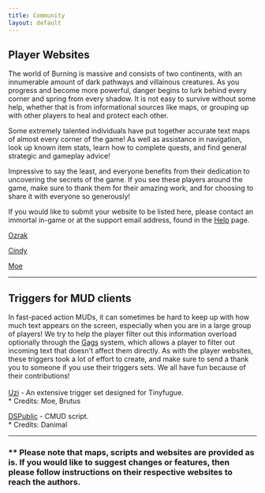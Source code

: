 ```yaml
---
title: Community
layout: default
---
```

## Player Websites
The world of Burning is massive and consists of two continents, with an innumerable amount of dark pathways and villainous creatures. As you progress and become more powerful, danger begins to lurk behind every corner and spring from every shadow. It is not easy to survive without some help, whether that is from informational sources like maps, or grouping up with other players to heal and protect each other.

Some extremely talented individuals have put together accurate text maps of almost every corner of the game! As well as assistance in navigation, look up known item stats, learn how to complete quests, and find general strategic and gameplay advice!

Impressive to say the least, and everyone benefits from their dedication to uncovering the secrets of the game. If you see these players around the game, make sure to thank them for their amazing work, and for choosing to share it with everyone so generously!

If you would like to submit your website to be listed here, please contact an immortal in-game or at the support email address, found in the [Help](/help.markdown) page.

[Ozrak](http://ozrak.insomnia247.nl/burning/)

[Cindy](http://www.lysator.liu.se/~tomca/burning/)

[Moe](http://www.lysator.liu.se/~moe/burning/)

* * *
## Triggers for MUD clients
In fast-paced action MUDs, it can sometimes be hard to keep up with how much text appears on the screen, especially when you are in a large group of players! We try to help the player filter out this information overload optionally through the [Gags](/help.markdown) system, which allows a player to filter out incoming text that doesn't affect them directly. As with the player websites, these triggers took a lot of effort to create, and make sure to send a thank you to someone if you use their triggers sets. We all have fun because of their contributions!<br>
<br>
[Uzi](https://github.com/tollofsen/uzi) - An extensive trigger set designed for Tinyfugue.<br>
    * Credits: Moe, Brutus<br>

[DSPublic](https://github.com/illbedan/DSPublic) - CMUD script.<br>
    * Credits: Danimal<br>

* * *

### ** Please note that maps, scripts and websites are provided as is. If you would like to suggest changes or features, then please follow instructions on their respective websites to reach the authors.